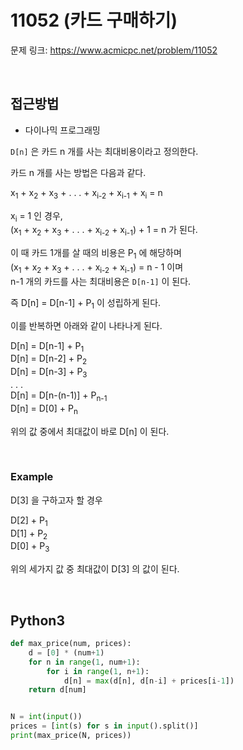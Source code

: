 # 11052 (카드 구매하기)

문제 링크: <https://www.acmicpc.net/problem/11052>

<br>

## 접근방법

- 다이나믹 프로그래밍

`D[n]` 은 카드 n 개를 사는 최대비용이라고 정의한다.  

카드 n 개를 사는 방법은 다음과 같다.

x<sub>1</sub> + x<sub>2</sub> + x<sub>3</sub> + . . . + x<sub>i-2</sub> + x<sub>i-1</sub> + x<sub>i</sub> = n  

x<sub>i</sub> = 1 인 경우,  
(x<sub>1</sub> + x<sub>2</sub> + x<sub>3</sub> + . . . + x<sub>i-2</sub> + x<sub>i-1</sub>) + 1 = n 가 된다.  

이 때 카드 1개를 살 때의 비용은 P<sub>1</sub> 에 해당하며  
(x<sub>1</sub> + x<sub>2</sub> + x<sub>3</sub> + . . . + x<sub>i-2</sub> + x<sub>i-1</sub>) = n - 1 이며    
n-1 개의 카드를 사는 최대비용은 `D[n-1]` 이 된다.  

즉 D[n] = D[n-1] + P<sub>1</sub> 이 성립하게 된다.  

이를 반복하면 아래와 같이 나타나게 된다.  

D[n] = D[n-1] + P<sub>1</sub>  
D[n] = D[n-2] + P<sub>2</sub>  
D[n] = D[n-3] + P<sub>3</sub>  
. . .  
D[n] = D[n-(n-1)] + P<sub>n-1</sub>  
D[n] = D[0] + P<sub>n</sub>  

위의 값 중에서 최대값이 바로 D[n] 이 된다.  

<br>

### Example

D[3] 을 구하고자 할 경우  

D[2] + P<sub>1</sub>  
D[1] + P<sub>2</sub>  
D[0] + P<sub>3</sub>  

위의 세가지 값 중 최대값이 D[3] 의 값이 된다.  

<br>

## Python3


```python
def max_price(num, prices):
    d = [0] * (num+1)
    for n in range(1, num+1):
        for i in range(1, n+1):
            d[n] = max(d[n], d[n-i] + prices[i-1])
    return d[num]


N = int(input())
prices = [int(s) for s in input().split()]
print(max_price(N, prices))
```
